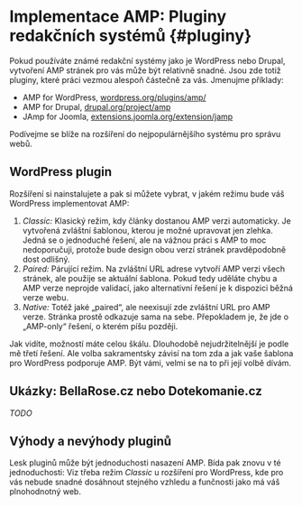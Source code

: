 # Implementace AMP: Pluginy redakčních systémů {#pluginy}

Pokud používáte známé redakční systémy jako je WordPress nebo Drupal, vytvoření AMP stránek pro vás může být relativně snadné. Jsou zde totiž pluginy, které práci vezmou alespoň částečně za vás. Jmenujme příklady:

- AMP for WordPress, [wordpress.org/plugins/amp/](https://wordpress.org/plugins/amp/)
- AMP for Drupal, [drupal.org/project/amp](https://www.drupal.org/project/amp)
- JAmp for Joomla, [extensions.joomla.org/extension/jamp](https://extensions.joomla.org/extension/jamp/)

Podívejme se blíže na rozšíření do nejpopulárnějšího systému pro správu webů.

## WordPress plugin

Rozšíření si nainstalujete a pak si můžete vybrat, v jakém režimu bude váš WordPress implementovat AMP:

1. *Classic:* Klasický režim, kdy články dostanou AMP verzi automaticky. Je vytvořená zvláštní šablonou, kterou je možné upravovat jen zlehka. Jedná se o jednoduché řešení, ale na vážnou práci s AMP to moc nedoporučuji, protože bude design obou verzí stránek pravděpodobně dost odlišný.
2. *Paired:* Párující režim. Na zvláštní URL adrese vytvoří AMP verzi všech stránek, ale použije se aktuální šablona. Pokud tedy uděláte chybu a AMP verze neprojde validací, jako alternativní řešení je k dispozici běžná verze webu.
3. *Native:* Totéž jaké „paired“, ale neexisují zde zvláštní URL pro AMP verze. Stránka prostě odkazuje sama na sebe. Přepokladem je, že jde o „AMP-only“ řešení, o kterém píšu později.

Jak vidíte, možností máte celou škálu. Dlouhodobě nejudržitelnější je podle mě třetí řešení. Ale volba sakramentsky závisí na tom zda a jak vaše šablona pro WordPress podporuje AMP. Být vámi, velmi se na to při její volbě dívám.

## Ukázky: BellaRose.cz nebo Dotekomanie.cz

*TODO*

## Výhody a nevýhody pluginů

Lesk pluginů může být jednoduchosti nasazení AMP. Bída pak znovu v té jednoduchosti: Viz třeba režim *Classic* u rozšíření pro WordPress, kde pro vás nebude snadné dosáhnout stejného vzhledu a funčnosti jako má váš plnohodnotný web.
